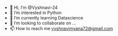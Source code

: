 - 👋 Hi, I’m @Vyshnavi-24
- 👀 I’m interested in Python
- 🌱 I’m currently learning Datascience
- 💞️ I’m looking to collaborate on ...
- 📫 How to reach me vyshnavimyana72@gmail.com

<!---
Vyshnavi-24/Vyshnavi-24 is a ✨ special ✨ repository because its `README.md` (this file) appears on your GitHub profile.
You can click the Preview link to take a look at your changes.
--->
